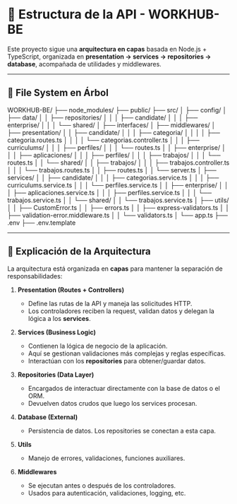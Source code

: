 # 📂 Estructura de la API - WORKHUB-BE

Este proyecto sigue una **arquitectura en capas** basada en Node.js + TypeScript, organizada en **presentation → services → repositories → database**, acompañada de utilidades y middlewares.

---

## 📁 File System en Árbol

WORKHUB-BE/
├── node_modules/
├── public/
├── src/
│   ├── config/
│   ├── data/
│   │   ├── repositories/
│   │   │   ├── candidate/
│   │   │   ├── enterprise/
│   │   │   └── shared/
│   ├── interfaces/
│   ├── middlewares/
│   ├── presentation/
│   │   ├── candidate/
│   │   │   ├── categoria/
│   │   │   │   ├── categoria.routes.ts
│   │   │   │   └── categorias.controller.ts
│   │   │   ├── curriculums/
│   │   │   ├── perfiles/
│   │   │   └── routes.ts
│   │   ├── enterprise/
│   │   │   ├── aplicaciones/
│   │   │   ├── perfiles/
│   │   │   ├── trabajos/
│   │   │   └── routes.ts
│   │   └── shared/
│   │       ├── trabajos/
│   │       │   ├── trabajos.controller.ts
│   │       │   └── trabajos.routes.ts
│   │       ├── routes.ts
│   │       └── server.ts
│   ├── services/
│   │   ├── candidate/
│   │   │   ├── categorias.service.ts
│   │   │   ├── curriculums.service.ts
│   │   │   └── perfiles.service.ts
│   │   ├── enterprise/
│   │   │   ├── aplicaciones.service.ts
│   │   │   ├── perfiles.service.ts
│   │   │   └── trabajos.service.ts
│   │   └── shared/
│   │       └── trabajos.service.ts
│   ├── utils/
│   │   ├── CustomError.ts
│   │   ├── errors.ts
│   │   ├── express-validators.ts
│   │   ├── validation-error.middleware.ts
│   │   └── validators.ts
│   └── app.ts
├── .env
├── .env.template

---

## 📌 Explicación de la Arquitectura

La arquitectura está organizada en **capas** para mantener la separación de responsabilidades:

1. **Presentation (Routes + Controllers)**  
   - Define las rutas de la API y maneja las solicitudes HTTP.  
   - Los controladores reciben la request, validan datos y delegan la lógica a los **services**.

2. **Services (Business Logic)**  
   - Contienen la lógica de negocio de la aplicación.  
   - Aquí se gestionan validaciones más complejas y reglas específicas.  
   - Interactúan con los **repositories** para obtener/guardar datos.

3. **Repositories (Data Layer)**  
   - Encargados de interactuar directamente con la base de datos o el ORM.  
   - Devuelven datos crudos que luego los services procesan.

4. **Database (External)**  
   - Persistencia de datos. Los repositories se conectan a esta capa.

5. **Utils**  
   - Manejo de errores, validaciones, funciones auxiliares.

6. **Middlewares**  
   - Se ejecutan antes o después de los controladores.  
   - Usados para autenticación, validaciones, logging, etc.
